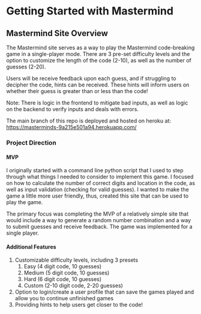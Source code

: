 # Getting Started with Mastermind

## Mastermind Site Overview 
The Mastermind site serves as a way to play the Mastermind code-breaking game in a single-player mode. There are 3 pre-set difficulty levels and the option to customize the length of the code (2-10), as well as the number of guesses (2-20). 

Users will be receive feedback upon each guess, and if struggling to decipher the code, hints can be received. These hints will inform users on whether their guess is greater than or less than the code! 

Note: There is logic in the frontend to mitigate bad inputs, as well as logic on the backend to verify inputs and deals with errors. 

The main branch of this repo is deployed and hosted on heroku at: https://masterminds-9a215e501a94.herokuapp.com/

### Project Direction 
#### MVP
I originally started with a command line python script that I used to step through what things I needed to consider to implement this game. I focused on how to calculate the number of correct digits and location in the code, as well as input validation (checking for valid guesses). I wanted to make the game a little more user friendly, thus, created this site that can be used to play the game. 

The primary focus was completing the MVP of a relatively simple site that would include a way to generate a random number combination and a way to submit guesses and receive feedback. The game was implemented for a single player. 

#### Additional Features
1. Customizable difficulty levels, including 3 presets
   1. Easy (4 digit code, 10 guesses)
   2. Medium (5 digit code, 10 guesses)
   3. Hard (6 digit code, 10 guesses)
   4. Custom (2-10 digit code, 2-20 guesses)
2. Option to login/create a user profile that can save the games played and allow you to continue unfinished games
3. Providing hints to help users get closer to the code! 